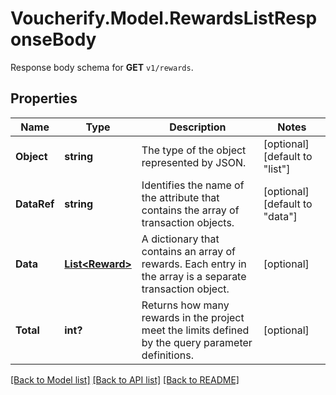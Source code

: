 # Voucherify.Model.RewardsListResponseBody
Response body schema for **GET** `v1/rewards`.

## Properties

Name | Type | Description | Notes
------------ | ------------- | ------------- | -------------
**Object** | **string** | The type of the object represented by JSON. | [optional] [default to "list"]
**DataRef** | **string** | Identifies the name of the attribute that contains the array of transaction objects. | [optional] [default to "data"]
**Data** | [**List&lt;Reward&gt;**](Reward.md) | A dictionary that contains an array of rewards. Each entry in the array is a separate transaction object. | [optional] 
**Total** | **int?** | Returns how many rewards in the project meet the limits defined by the query parameter definitions. | [optional] 

[[Back to Model list]](../README.md#documentation-for-models) [[Back to API list]](../README.md#documentation-for-api-endpoints) [[Back to README]](../README.md)

